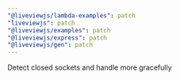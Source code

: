 ```yaml
---
"@liveviewjs/lambda-examples": patch
"liveviewjs": patch
"@liveviewjs/examples": patch
"@liveviewjs/express": patch
"@liveviewjs/gen": patch
---
```


Detect closed sockets and handle more gracefully
